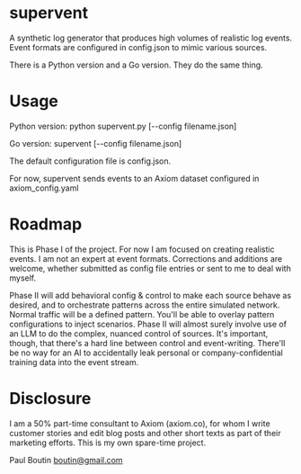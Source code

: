 # supervent

A synthetic log generator that produces high volumes of realistic log events. Event formats are configured in config.json to mimic various sources. 

There is a Python version and a Go version. They do the same thing. 

# Usage
Python version:
python supervent.py [--config filename.json] 

Go version:
supervent [--config filename.json]

The default configuration file is config.json.

For now, supervent sends events to an Axiom dataset configured in axiom_config.yaml

# Roadmap
This is Phase I of the project. For now I am focused on creating realistic events. I am not an expert at event formats. Corrections and additions are welcome, whether submitted as config file entries or sent to me to deal with myself.

Phase II will add behavioral config & control to make each source behave as desired, and to orchestrate patterns across the entire simulated network. Normal traffic will be a defined pattern. You'll be able to overlay pattern configurations to inject scenarios. Phase II will almost surely involve use of an LLM to do the complex, nuanced control of sources. It's important, though, that there's a hard line between control and event-writing. There'll be no way for an AI to accidentally leak personal or company-confidential training data into the event stream. 

# Disclosure
I am a 50% part-time consultant to Axiom (axiom.co), for whom I write customer stories and edit blog posts and other short texts as part of their marketing efforts. This is my own spare-time project.

Paul Boutin
boutin@gmail.com
